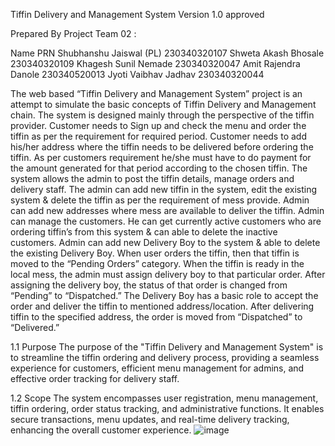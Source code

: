 Tiffin Delivery and Management System
Version 1.0 approved

 Prepared By Project Team 02 :

Name	PRN
Shubhanshu Jaiswal (PL)	230340320107
Shweta Akash Bhosale	230340320109
Khagesh Sunil Nemade	230340320047
Amit Rajendra Danole	230340520013
Jyoti Vaibhav Jadhav	230340320044


The web based “Tiffin Delivery and Management System” project is an attempt to simulate the basic concepts of Tiffin Delivery and Management chain. The system is designed mainly through the perspective of the tiffin provider.
 Customer needs to Sign up and check the menu and order the tiffin as per the requirement for required period. Customer needs to add his/her address where the tiffin needs to be delivered before ordering the tiffin. As per customers requirement he/she must have to do payment for the amount generated for that period according to the chosen tiffin. 
The system allows the admin to post the tiffin details, manage orders and delivery staff. The admin can add new tiffin in the system, edit the existing system & delete the tiffin as per the requirement of mess provide. Admin can add new addresses where mess are available to deliver the tiffin. Admin can manage the customers. He can get currently active customers who are ordering tiffin’s from this system & can able to delete the inactive customers. Admin can add new Delivery Boy to the system & able to delete the existing Delivery Boy.
When user orders the tiffin, then that tiffin is moved to the “Pending Orders” category. When the tiffin is ready in the local mess, the admin must assign delivery boy to that particular order. After assigning the delivery boy, the status of that order is changed from “Pending” to “Dispatched.”  The Delivery Boy has a basic role to accept the order and deliver the tiffin to mentioned address/location. After delivering tiffin to the specified address, the order is moved from “Dispatched” to “Delivered.”
 
1.1 Purpose
The purpose of the "Tiffin Delivery and Management System" is to streamline the tiffin ordering and delivery process, providing a seamless experience for customers, efficient menu management for admins, and effective order tracking for delivery staff.


1.2 Scope
The system encompasses user registration, menu management, tiffin ordering, order status tracking, and administrative functions. It enables secure transactions, menu updates, and real-time delivery tracking, enhancing the overall customer experience.
![image](https://github.com/khageshnemade/AAHAR-A-Tiffin-Management-and-Delivery-System/assets/128049399/5ce93f43-5a0f-4bf9-95d6-6f585144899b)

